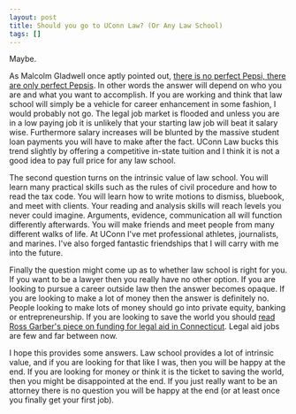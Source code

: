 ```yaml
---
layout: post
title: Should you go to UConn Law? (Or Any Law School)
tags: []
---
```

Maybe.

As Malcolm Gladwell once aptly pointed out, <a href="http://www.ted.com/talks/malcolm_gladwell_on_spaghetti_sauce.html">there is no perfect Pepsi, there are only perfect Pepsis</a>. In other words the answer will depend on who you are and what you want to accomplish. If you are working and think that law school will simply be a vehicle for career enhancement in some fashion, I would probably not go. The legal job market is flooded and unless you are in a low paying job it is unlikely that your starting law job will beat it salary wise. Furthermore salary increases will be blunted by the massive student loan payments you will have to make after the fact. UConn Law bucks this trend slightly by offering a competitive in-state tuition and I think it is not a good idea to pay full price for any law school.

The second question turns on the intrinsic value of law school. You will learn many practical skills such as the rules of civil procedure and how to read the tax code. You will learn how to write motions to dismiss, bluebook, and meet with clients. Your reading and analysis skills will reach levels you never could imagine. Arguments, evidence, communication all will function differently afterwards. You will make friends and meet people from many different walks of life. At UConn I've met professional athletes, journalists, and marines. I've also forged fantastic friendships that I will carry with me into the future.

Finally the question might come up as to whether law school is right for you. If you want to be a lawyer then you really have no other option. If you are looking to pursue a career outside law then the answer becomes opaque. If you are looking to make a lot of money then the answer is definitely no. People looking to make lots of money should go into private equity, banking or entrepreneurship. If you are looking to save the world you should <a href="http://articles.courant.com/2012-04-20/news/hc-op-garber-connecticut-legal-aid-fund-needs-cash-20120420_1_legal-aid-legal-services-private-lawyers">read Ross Garber's piece on funding for legal aid in Connecticut</a>. Legal aid jobs are few and far between now.

I hope this provides some answers. Law school provides a lot of intrinsic value, and if you are looking for that like I was, then you will be happy at the end. If you are looking for money or think it is the ticket to saving the world, then you might be disappointed at the end. If you just really want to be an attorney there is no question you will be happy at the end (or at least once you finally get your first job).
